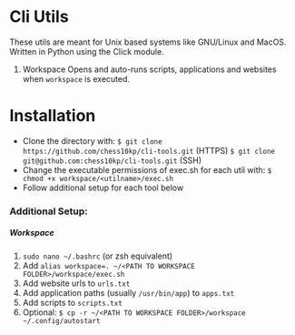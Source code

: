 # Cli Utils

These utils are meant for Unix based systems like GNU/Linux and MacOS.
Written in Python using the Click module.

1. Workspace
    Opens and auto-runs scripts, applications and websites when `workspace` is executed. 
    
# Installation
    
* Clone the directory with: 
    `$ git clone https://github.com/chess10kp/cli-tools.git` (HTTPS)
    `$ git clone git@github.com:chess10kp/cli-tools.git` (SSH)
* Change the executable permissions of exec.sh for each util with:
    `$ chmod +x workspace/<utilname>/exec.sh`
* Follow additional setup for each tool below


### Additional Setup:

##### Workspace
1. `sudo nano ~/.bashrc` (or zsh equivalent)
2. Add `alias workspace=. ~/<PATH TO WORKSPACE FOLDER>/workspace/exec.sh` 
3. Add website urls to `urls.txt`
4. Add application paths (usually `/usr/bin/app`) to `apps.txt`
5. Add scripts to `scripts.txt`
6. Optional: `$ cp -r ~/<PATH TO WORKSPACE FOLDER>/workspace ~/.config/autostart`
